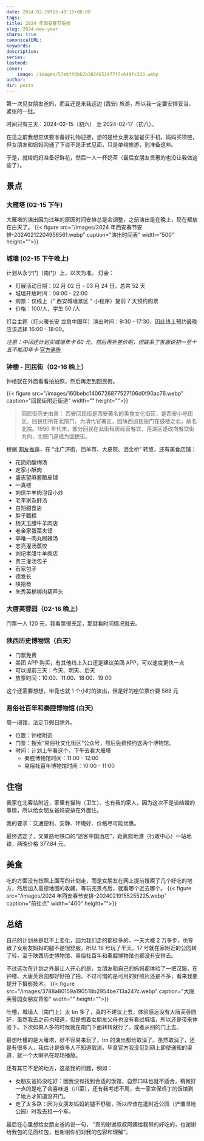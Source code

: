 ```yaml
---
date: 2024-02-19T15:40:15+08:00
tags: 
title: 2024 年西安春节安排
slug: 2024-new-year
share: true
canonicalURL: 
keywords: 
description: 
series: 
lastmod: 
cover:
    image: /images/57ebff0b62b3024652477f7c649fc333.webp
author: 
dir: posts
---
```


第一次见女朋友爸妈，而且还是来我这边 (西安) 旅游，所以我一定要安排妥当，紧张的一批。

时间只有三天：2024-02-15（初六） 至 2024-02-17（初八）。

在见之前我想应该要准备好礼物迎接，想的是给女朋友爸爸买手机，妈妈买项链，但女朋友和妈妈沟通了下说不是正式见面，只是单纯旅游，别准备这些。

于是，就给妈妈准备好鲜花，然后一人一杯奶茶（最后女朋友贤惠的也没让我做这些了）。
## 景点

### 大雁塔 (02-15 下午)
大雁塔的演出因为过年的原因时间安排总是会调整，之前演出是在晚上，现在都放在白天了。
{{< figure src="/images/2024 年西安春节安排-20240212204956561.webp" caption="演出时间表" width="500" height="">}}



### 城墙 (02-15 下午晚上)
计划从永宁门（南门）上，以次为准。
灯会：
- 灯展活动日期：02 月 02 日 - 03 月 24 日，总共 52 天
- 城墙开放时间：08:00 - 22:00
- 购票：仅线上（" 西安城墙景区 " 小程序）提前 7 天预约购票
- 价格：100/人，学生 50 /人

灯会主题（灯火暖长安 龙启中国年）演出时间：9:30 - 17:30，因此线上预约最晚应该选择 16:00 - 18:00。

*注意：中间还计划买城墙年卡 60 元，然后再补差价呢，但联系了客服说初一至十五不能用年卡*
[官方通告](https://mp.weixin.qq.com/s/QNmTaoJRDqKzsMCwCFTMXg)

### 钟楼 - 回民街（02-16 晚上）
钟楼就在外面看看拍拍照，然后再走到回民街。

{{< figure src="/images/160bebc1406726877527106d0f90ac76.webp" caption="回民街附近街道" width="" height="">}}
> 回民街历史由来：
> 西安回民街是西安著名的美食文化街区，是西安小吃街区。回民街所在北院门，为清代官署区，因陕西巡抚衙门在鼓楼之北，故名北院。1990 年代末，部分回民在此街租房经营餐饮，莲湖区遂改向餐饮街方向，北院门遂成为回民街。

根据 [网友推荐](https://post.smzdm.com/p/ar625g2w/)，在 “北广济街、西羊市、大皮院、洒金桥” 转悠，还有美食店铺：
- 花奶奶酸梅汤  
- 定家小酥肉
- 盛志望麻酱酿皮铺  
- 一真楼  
- 刘信牛羊肉泡馍小炒
- 老李家杂肝汤  
- 白翔甜食店  
- 胖子甄糕  
- 杨天玉腊牛羊肉店  
- 老金家蛋菜夹馍  
- 李唯一肉丸糊辣汤  
- 志亮灌汤蒸饺  
- 刘纪孝腊牛羊肉店  
- 贾三灌汤包子  
- 石家包子  
- 德发长  
- 陕拾叁  
- 朱秀英梆梆肉葫芦头

### 大唐芙蓉园（02-16 晚上）
门票一人 120 元，我看票很充足，那就看时间情况就去。

### 陕西历史博物馆（白天）
- 门票免费
- 美团 APP 购买，有其他线上入口还是建议美团 APP，可以速度更快一点
- 可以提前三天：今天、明天、后天
- 放票时间：10:00、11:00、18:00、19:00

这个还需要想想，毕竟也就 1 个小时的演出，但是好的座位票价要 588 元

### 易俗社百年和秦腔博物馆 (白天)
周一闭馆，法定节假日除外。

- 位置：钟楼附近
- 门票：搜索”易俗社文化街区“公众号，然后免费预约这两个博物馆。
- 时间：计划上午看这个，下午去看大雁塔
	- 秦腔博物馆时间：11:00 - 12:00
	- 易俗社百年博物馆时间：10:00 - 11:00

## 住宿
我家在北客站附近，家里有猫狗（卫生）、也有我的家人，因为这次不是谈结婚的事情，所以给女朋友爸妈安排在外面住。

我的要求：交通便利、安静、环境好、价格尽可能优惠。

最终选定了，文景路地铁口的“途客中国酒店”，距离熙地港（行政中心）一站地铁，两晚价格 377.84 元。

## 美食
吃的方面没有按照上面写的计划走，而是女朋友在网上提前搜索了几个好吃的地方，然后加入高德地图的收藏，等玩完景点后，就看哪个近去哪个。
{{< figure src="/images/2024 年西安春节安排-20240219155255225.webp" caption="前往点" width="400" height="">}}
## 总结

自己的计划总是赶不上变化，因为我们走的都挺多的，一天大概 2 万多步，也导致了女朋友妈妈的腿不是很舒服，所以 16 号玩了半天，17 号就在家附近的公园转了转，至于陕西历史博物馆、易俗社百年和秦腔博物馆也都没有安排去。

不过这次在计划之外最让人开心的是，女朋友和自己的妈妈都体验了一把汉服，在钟楼、大唐芙蓉园都好好拍了拍，不过可惜的是可用的好照片还是不多，看来我要提升下摄影技术。
{{< figure src="/images/3788a80159a190518b2954be713a247c.webp" caption="大唐芙蓉园女朋友背影" width="" height="">}}

吐槽，城墙人（南门上）太 tm 多了，真的不建议上去，体验感远没有大唐芙蓉园好，虽然我去之前也知道，但是想着女朋友父母也没有看过城墙，所以还是带来体验下。下次如果人多的时候就在南门下面转转就行了，或者从别的门上去。

最想吐槽的是大雁塔，好不容易来玩了，tm 的演出都给取消了。虽然取消了，还是有很多人，我估计是很多人不知道取消，毕竟官方我没见到网上即使通知的渠道，就一个大喇叭在现场播放。

还有其它不足的地方，这是我的问题，例如：
- 女朋友爸妈没吃好：因我没有找到合适的饭馆，自然口味也就不适合，稍微好一点的是吃了合喜味道（川菜），还有我考虑不周，去一家宫保鸡丁的饭馆到了地方才知道没开门。
- 走了太多路：因为女朋友妈妈的腿不舒服，所以应该在逛附近公园（浐灞湿地公园）时我去租一个车。

最后在心里想给女朋友爸妈说一句， “真的谢谢叔叔阿姨给我带的好吃的，也谢谢给我包的见面红包，也谢谢你们对我的包容和理解”。
